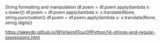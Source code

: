 String formatting and manipulation
df.poem = df.poem.apply(lambda x: x.lower())
df.poem = df.poem.apply(lambda x: x.translate(None, string.punctuation))
df.poem = df.poem.apply(lambda x: x.translate(None, string.digits))







https://jakevdp.github.io/WhirlwindTourOfPython/14-strings-and-regular-expressions.html

